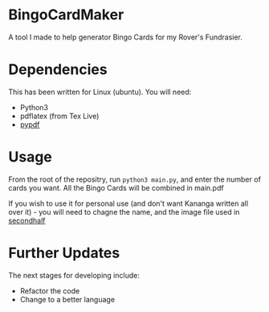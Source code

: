 # BingoCardMaker
A tool I made to help generator Bingo Cards for my Rover's Fundrasier.

# Dependencies
This has been written for Linux (ubuntu). You will need:
- Python3
- pdflatex (from Tex Live)
- [pypdf](https://github.com/py-pdf/pypdf)

# Usage
From the root of the repositry, run `python3 main.py`, and enter the number of cards you want. All the Bingo Cards will be combined in main.pdf

If you wish to use it for personal use (and don't want Kananga written all over it) - you will need to chagne the name, and the image file used in [secondhalf](/secondhalf)

# Further Updates
The next stages for developing include:
- Refactor the code
- Change to a better language
